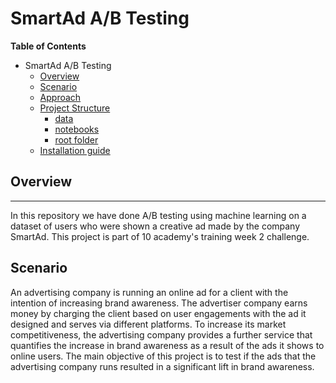 # SmartAd A/B Testing

**Table of Contents**

-   SmartAd A/B Testing
    -   [Overview](#overview)
    -   [Scenario](#scenario)
    -   [Approach](#approach)
    -   [Project Structure](#project-structure)
        -   [data](#data)
        -   [notebooks](#notebooks)
        -   [root folder](#root-folder)
    -   [Installation guide](#installation-guide)

## Overview

---

In this repository we have done A/B testing using machine learning on a dataset of users who were shown a creative ad made by the company SmartAd. This project is part of 10 academy's training week 2 challenge.

## Scenario

An advertising company is running an online ad for a client with the intention of increasing brand awareness. The advertiser company earns money by charging the client based on user engagements with the ad it designed and serves via different platforms. To increase its market competitiveness, the advertising company provides a further service that quantifies the increase in brand awareness as a result of the ads it shows to online users. The main objective of this project is to test if the ads that the advertising company runs resulted in a significant lift in brand awareness.
